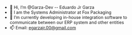 - 👋 Hi, I’m @Garza-Dev -- Eduardo Jr Garza
- 👀 I am the Systems Administrator at Fox Packaging
- 🌱 I’m currently developing in-house integration software to communicate between our ERP system and other entities
- 📫 Email: egarzajr.00@gmail.com

<!---
Garza-Dev/Garza-Dev is a ✨ special ✨ repository because its `README.md` (this file) appears on your GitHub profile.
You can click the Preview link to take a look at your changes.
--->
